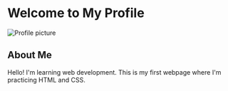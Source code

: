 <!DOCTYPE html>
<html lang="en">
<head>
    <meta charset="UTF-8">
    <meta name="viewport" content="width=device-width, initial-scale=1.0">
    <title>My Profile Page</title>
</head>
    <body>
        <h1>Welcome to My Profile</h1>
        <!-- Adding an image -->
    <img src="https://placekitten.com/300/200" alt="Profile picture">
        <h2>About Me</h2>
    <p>Hello! I'm learning web development. This is my first webpage where I'm practicing HTML and CSS.</p>
    </body>
</html>
